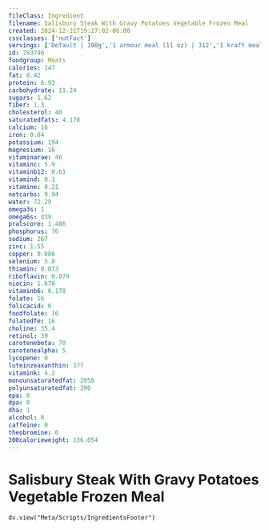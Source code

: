 ```yaml
---
fileClass: Ingredient
filename: Salisbury Steak With Gravy Potatoes Vegetable Frozen Meal
created: 2024-12-21T19:27:02-06:00
cssclasses: ['nutFact']
servings: ['Default | 100g','1 armour meal (11 oz) | 312','1 kraft meal (9 oz) | 255']
id: 783746
foodgroup: Meats
calories: 147
fat: 8.42
protein: 6.93
carbohydrate: 11.24
sugars: 1.62
fiber: 1.3
cholesterol: 40
saturatedfats: 4.178
calcium: 16
iron: 0.84
potassium: 194
magnesium: 16
vitaminarae: 46
vitaminc: 5.9
vitaminb12: 0.61
vitamind: 0.1
vitamine: 0.21
netcarbs: 9.94
water: 72.29
omega3s: 1
omega6s: 339
pralscore: 1.486
phosphorus: 76
sodium: 267
zinc: 1.55
copper: 0.086
selenium: 5.8
thiamin: 0.073
riboflavin: 0.079
niacin: 1.678
vitaminb6: 0.178
folate: 16
folicacid: 0
foodfolate: 16
folatedfe: 16
choline: 35.4
retinol: 39
carotenebeta: 70
carotenealpha: 5
lycopene: 0
luteinzeaxanthin: 377
vitamink: 4.2
monounsaturatedfat: 2958
polyunsaturatedfat: 390
epa: 0
dpa: 0
dha: 1
alcohol: 0
caffeine: 0
theobromine: 0
200calorieweight: 136.054
---
```


# Salisbury Steak With Gravy Potatoes Vegetable Frozen Meal

```dataviewjs
dv.view("Meta/Scripts/IngredientsFooter")
```